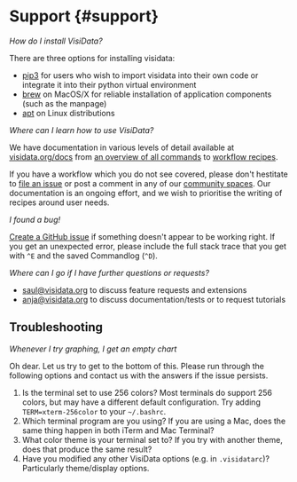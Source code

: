 # Support {#support}

*How do I install VisiData?*

There are three options for installing visidata:

- [pip3](/install#pip3) for users who wish to import visidata into their own code or integrate it into their python virtual environment 
- [brew](/install#brew) on MacOS/X for reliable installation of application components (such as the manpage)
- [apt](/install#apt) on Linux distributions

*Where can I learn how to use VisiData?*

We have documentation in various levels of detail available at [visidata.org/docs](http://visidata.org/docs/) from [an overview of all commands](http://visidata.org/man/) to [workflow recipes](http://visidata.org/howto).

If you have a workflow which you do not see covered, please don't hestitate to [file an issue](https://github.com/saulpw/visidata/issues/new) or post a comment in any of our [community spaces](https://github.com/saulpw/visidata/blob/stable/CONTRIBUTING.md#community). Our documentation is an ongoing effort, and we wish to prioritise the writing of recipes around user needs.

*I found a bug!*

[Create a GitHub issue](https://github.com/saulpw/visidata/issues/new) if something doesn't appear to be working right. If you get an unexpected error, please include the full stack trace that you get with `^E` and the saved Commandlog (`^D`).

*Where can I go if I have further questions or requests?*

- [saul@visidata.org](mailto:saul@visidata.org) to discuss feature requests and extensions
- [anja@visidata.org](mailto:anja@visidata.org) to discuss documentation/tests or to request tutorials


## Troubleshooting

*Whenever I try graphing, I get an empty chart*

Oh dear. Let us try to get to the bottom of this. Please run through the following options and contact us with the answers if the issue persists.

1. Is the terminal set to use 256 colors? Most terminals do support 256 colors, but may have a different default configuration. Try adding `TERM=xterm-256color` to your `~/.bashrc`.
2. Which terminal program are you using? If you are using a Mac, does the same thing happen in both iTerm and Mac Terminal?
3. What color theme is your terminal set to?  If you try with another theme, does that produce the same result?
4. Have you modified any other VisiData options (e.g. in `.visidatarc`)?  Particularly theme/display options.
